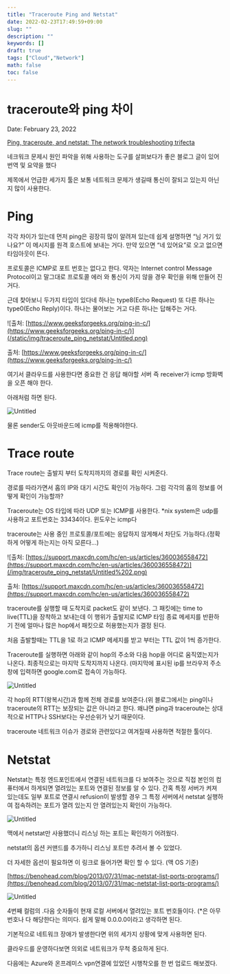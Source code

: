 ```yaml
---
title: "Traceroute Ping and Netstat"
date: 2022-02-23T17:49:59+09:00
slug: ""
description: ""
keywords: []
draft: true
tags: ["Cloud","Network"]
math: false
toc: false
---
```


# traceroute와 ping 차이

Date: February 23, 2022

[Ping, traceroute, and netstat: The network troubleshooting trifecta](https://www.redhat.com/sysadmin/ping-traceroute-netstat)

네크워크 문제시 원인 파악을 위해 사용하는 도구를 살펴보다가 좋은 블로그 글이 있어 번역 및 요약을 했다

제목에서 언급한 세가지 툴은 보통 네트워크 문제가 생길때 통신이 잘되고 있는지 아닌지 많이 사용한다. 

# Ping

각각 차이가 있는데 먼저 ping은 굉장히 많이 알려져 있는데 쉽게 설명하면 “님 거기 있나요?” 이 메시지를 원격 호스트에 보내는 거다. 만약 있으면 “네 있어요”로 오고 없으면 타임아웃이 뜬다. 

프로토콜은 ICMP로 포트 번호는 없다고 한다. 약자는 Internet control Message Protocol이고 말그대로 프로토콜 에러 와 통신이 가지 않을 경우 확인을 위해 만들어 진거다.

근데 찾아보니 두가지 타입이 있다네 하나는 type8(Echo Request) 또 다른 하나는 type0(Echo Reply)이다. 하나는 물어보는 거고 다른 하나는 답해주는 거다.

![출처: [https://www.geeksforgeeks.org/ping-in-c/](https://www.geeksforgeeks.org/ping-in-c/)](/static/img/traceroute_ping_netstat/Untitled.png)

출처: [https://www.geeksforgeeks.org/ping-in-c/](https://www.geeksforgeeks.org/ping-in-c/)

여기서 클라우드를 사용한다면 중요한 건 응답 해야할 서버 즉 receiver가 icmp 방화벽을 오픈 해야 한다.

아래처럼 하면 된다.

![Untitled](/img/traceroute_ping_netstat/Untitled1.png)

물론 sender도 아웃바운드에 icmp를 적용해야한다.

# **Trace route**

Trace route는 출발지 부터 도착지까지의 경로를 확인 시켜준다. 

경로를 따라가면서 홉의 IP와 대기 시간도 확인이 가능하다. 그럼 각각의 홉의 정보를 어떻게 확인이 가능할까?

Traceroute는 OS 타입에 따라 UDP 또는 ICMP를 사용한다. *nix system은 udp를 사용하고 포트번호는 33434이다. 윈도우는 icmp다 

traceroute는 사용 중인 프로토콜/포트에는 응답하지 않게해서 차단도 가능하다.(정확하게 어떻게 하는지는 아직 모른다...)

![출처: [https://support.maxcdn.com/hc/en-us/articles/360036558472](https://support.maxcdn.com/hc/en-us/articles/360036558472)](/img/traceroute_ping_netstat/Untitled%202.png)

출처: [https://support.maxcdn.com/hc/en-us/articles/360036558472](https://support.maxcdn.com/hc/en-us/articles/360036558472)

traceroute를 실행할 때  도착지로 packet도 같이 보낸다. 그 패킷에는 time to live(TTL)을 장착하고 보내는데 이 행위가  출발지로 ICMP 타임 종료 메세지를 반환하기 전에 얼마나 많은 hop에서 패킷으로 허용했는지가 결정 된다. 

처음 출발할때는 TTL을 1로 하고 ICMP 메세지를 받고 부터는 TTL 값이 1씩 증가한다.

Traceroute를 실행하면 아래와 같이 hop의 주소와 다음 hop을 어디로 움직였는지가 나온다. 최종적으로는 마지막 도착지까지 나온다. (마지막에 표시된 ip를 브라우저 주소창에 입력하면 google.com로 접속이 가능하다.

![Untitled](/img/traceroute_ping_netstat/Untitled%203.png)

각 hop의 RTT(왕복시간)과 함께 전체 경로를 보여준다.(위 블로그에서는 ping이나 traceroute의 RTT는 보장되는 값은 아니라고 한다. 왜냐면 ping과 traceroute는 상대적으로 HTTP나 SSH보다는 우선순위가 낮기 때문이다.

traceroute 네트워크 이슈가 경로와 관련있다고 여겨질때 사용하면 적절한 툴이다.

# Netstat

Netstat는 특정 엔드포인트에서 연결된 네트워크를 다 보여주는 것으로 직접 본인의 컴퓨터에서 하게되면 열려있는 포트와 연결된 정보를 알 수 있다. 간혹 특정 서버가 켜져 있는데도 일부 포트로 연결시 refusion이 발생할 경우 그 특정 서버에서 netstat 실행하여 접속하려는 포트가 열려 있는지 안 열려있는지 확인이 가능하다.

![Untitled](/img/traceroute_ping_netstat/Untitled%204.png)

맥에서 netstat만 사용했더니 리스닝 하는 포트는 확인하기 어려웠다.

netstat의 옵션 커맨드를 추가하니 리스닝 포트만 추려서 볼 수 있었다.

더 자세한 옵션이 필요하면 이 링크로 들어가면 확인 할 수 있다. (맥 OS 기준)

[https://benohead.com/blog/2013/07/31/mac-netstat-list-ports-programs/](https://benohead.com/blog/2013/07/31/mac-netstat-list-ports-programs/)

![Untitled](/img/traceroute_ping_netstat/Untitled%205.png)

4번째 컬럼의 .다음 숫자들이 현재 로컬 서버에서 열려있는 포트 번호들이다. (*은 아무번호나 다 해당한다는 의미다. 쉽게 말해 0.0.0.0이라고 생각하면 된다.

기본적으로 네트워크 장애가 발생한다면 위의 세가지 상황에 맞게 사용하면 된다. 

클라우드를 운영하다보면 의외로 네트워크가 무척 중요하게 된다.

다음에는 Azure와 온프레미스 vpn연결에 있었던 시행착오를 한 번 업로드 해보겠다.